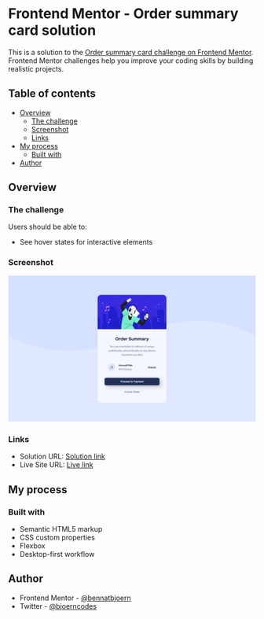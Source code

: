 # Frontend Mentor - Order summary card solution

This is a solution to the [Order summary card challenge on Frontend Mentor](https://www.frontendmentor.io/challenges/order-summary-component-QlPmajDUj). Frontend Mentor challenges help you improve your coding skills by building realistic projects.

## Table of contents

- [Overview](#overview)
  - [The challenge](#the-challenge)
  - [Screenshot](#screenshot)
  - [Links](#links)
- [My process](#my-process)
  - [Built with](#built-with)
- [Author](#author)

## Overview

### The challenge

Users should be able to:

- See hover states for interactive elements

### Screenshot

![Desktop Screenshot](./design/desktop-screenshot.png)

### Links

- Solution URL: [Solution link](https://www.frontendmentor.io/solutions/order-summary-component-using-flexbox-W2L9JHTuMs)
- Live Site URL: [Live link](https://bennatbjoern.github.io/order-summary-component/)

## My process

### Built with

- Semantic HTML5 markup
- CSS custom properties
- Flexbox
- Desktop-first workflow

## Author

- Frontend Mentor - [@bennatbjoern](https://www.frontendmentor.io/profile/bennatbjoern)
- Twitter - [@bjoerncodes](https://www.twitter.com/bjoerncodes)
